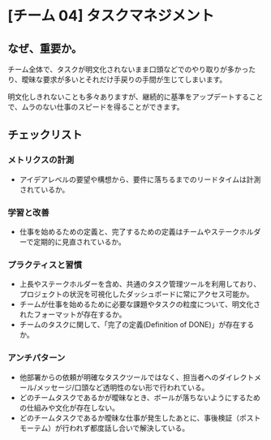
# [チーム 04] タスクマネジメント 

## なぜ、重要か。
チーム全体で、タスクが明文化されないまま口頭などでのやり取りが多かったり、曖昧な要求が多いとそれだけ手戻りの手間が生じてしまいます。

明文化しきれないことも多々ありますが、継続的に基準をアップデートすることで、ムラのない仕事のスピードを得ることができます。


## チェックリスト 

### メトリクスの計測
+ アイデアレベルの要望や構想から、要件に落ちるまでのリードタイムは計測されているか。


### 学習と改善
+ 仕事を始めるための定義と、完了するための定義はチームやステークホルダーで定期的に見直されているか。

### プラクティスと習慣
+ 上長やステークホルダーを含め、共通のタスク管理ツールを利用しており、プロジェクトの状況を可視化したダッシュボードに常にアクセス可能か。
+ チームが仕事を始めるために必要な課題やタスクの粒度について、明文化されたフォーマットが存在するか。
+ チームのタスクに関して、「完了の定義(Definition of DONE)」が存在するか。

### アンチパターン
+ 他部署からの依頼が明確なタスクツールではなく、担当者へのダイレクトメール/メッセージ/口頭など透明性のない形で行われている。
+ どのチームタスクであるかが曖昧なとき、ボールが落ちないようにするための仕組みや文化が存在しない。
+ どのチームタスクであるか曖昧な仕事が発生したあとに、事後検証（ポストモーテム）が行われず都度話し合いで解決している。
            